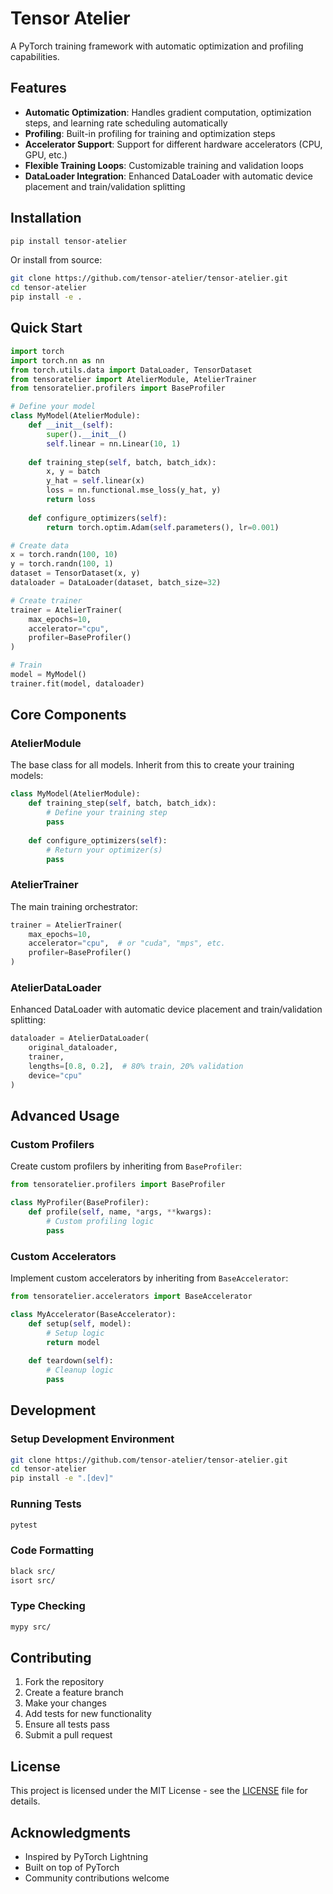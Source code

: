 # Tensor Atelier

A PyTorch training framework with automatic optimization and profiling capabilities.

## Features

- **Automatic Optimization**: Handles gradient computation, optimization steps, and learning rate scheduling automatically
- **Profiling**: Built-in profiling for training and optimization steps
- **Accelerator Support**: Support for different hardware accelerators (CPU, GPU, etc.)
- **Flexible Training Loops**: Customizable training and validation loops
- **DataLoader Integration**: Enhanced DataLoader with automatic device placement and train/validation splitting

## Installation

```bash
pip install tensor-atelier
```

Or install from source:

```bash
git clone https://github.com/tensor-atelier/tensor-atelier.git
cd tensor-atelier
pip install -e .
```

## Quick Start

```python
import torch
import torch.nn as nn
from torch.utils.data import DataLoader, TensorDataset
from tensoratelier import AtelierModule, AtelierTrainer
from tensoratelier.profilers import BaseProfiler

# Define your model
class MyModel(AtelierModule):
    def __init__(self):
        super().__init__()
        self.linear = nn.Linear(10, 1)
    
    def training_step(self, batch, batch_idx):
        x, y = batch
        y_hat = self.linear(x)
        loss = nn.functional.mse_loss(y_hat, y)
        return loss
    
    def configure_optimizers(self):
        return torch.optim.Adam(self.parameters(), lr=0.001)

# Create data
x = torch.randn(100, 10)
y = torch.randn(100, 1)
dataset = TensorDataset(x, y)
dataloader = DataLoader(dataset, batch_size=32)

# Create trainer
trainer = AtelierTrainer(
    max_epochs=10,
    accelerator="cpu",
    profiler=BaseProfiler()
)

# Train
model = MyModel()
trainer.fit(model, dataloader)
```

## Core Components

### AtelierModule

The base class for all models. Inherit from this to create your training models:

```python
class MyModel(AtelierModule):
    def training_step(self, batch, batch_idx):
        # Define your training step
        pass
    
    def configure_optimizers(self):
        # Return your optimizer(s)
        pass
```

### AtelierTrainer

The main training orchestrator:

```python
trainer = AtelierTrainer(
    max_epochs=10,
    accelerator="cpu",  # or "cuda", "mps", etc.
    profiler=BaseProfiler()
)
```

### AtelierDataLoader

Enhanced DataLoader with automatic device placement and train/validation splitting:

```python
dataloader = AtelierDataLoader(
    original_dataloader,
    trainer,
    lengths=[0.8, 0.2],  # 80% train, 20% validation
    device="cpu"
)
```

## Advanced Usage

### Custom Profilers

Create custom profilers by inheriting from `BaseProfiler`:

```python
from tensoratelier.profilers import BaseProfiler

class MyProfiler(BaseProfiler):
    def profile(self, name, *args, **kwargs):
        # Custom profiling logic
        pass
```

### Custom Accelerators

Implement custom accelerators by inheriting from `BaseAccelerator`:

```python
from tensoratelier.accelerators import BaseAccelerator

class MyAccelerator(BaseAccelerator):
    def setup(self, model):
        # Setup logic
        return model
    
    def teardown(self):
        # Cleanup logic
        pass
```

## Development

### Setup Development Environment

```bash
git clone https://github.com/tensor-atelier/tensor-atelier.git
cd tensor-atelier
pip install -e ".[dev]"
```

### Running Tests

```bash
pytest
```

### Code Formatting

```bash
black src/
isort src/
```

### Type Checking

```bash
mypy src/
```

## Contributing

1. Fork the repository
2. Create a feature branch
3. Make your changes
4. Add tests for new functionality
5. Ensure all tests pass
6. Submit a pull request

## License

This project is licensed under the MIT License - see the [LICENSE](LICENSE) file for details.

## Acknowledgments

- Inspired by PyTorch Lightning
- Built on top of PyTorch
- Community contributions welcome
